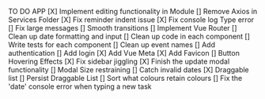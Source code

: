 TO DO APP
[X] Implement editing functionality in Module
[] Remove Axios in Services Folder
[X] Fix reminder indent issue
[X] Fix console log Type error
[] Fix large messages
[] Smooth transitions
[] Implement Vue Router
[] Clean up date formatting and input
[] Clean up code in each component
[] Write tests for each component
[] Clean up event names
[] Add authentication
[] Add login
[X] Add Vue Meta
[X] Add Favicon
[] Button Hovering Effects
[X] Fix sidebar jiggling
[X] Finish the update modal functionality
[] Modal Size restraining
[] Catch invalid dates
[X] Draggable list
[] Persist Draggable List
[] Sort what colours retain colours
[] Fix the 'date' console error when typing a new task
